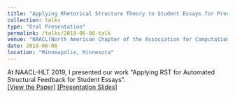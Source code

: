 ```yaml
---
title: "Applying Rhetorical Structure Theory to Student Essays for Providing Automated Writing Feedback"
collection: talks
type: "Oral Presentation"
permalink: /talks/2019-06-06-talk
venue: "NAACL(North American Chapter of the Association for Computational Linguistics)"
date: 2019-06-06
location: "Minneapolis, Minnesota"
---
```

At NAACL-HLT 2019, I presented our work "Applying RST for Automated Structural Feedback for Student Essays".  
[[View the Paper]](http://kexin-yang.github.io/files/NAACL2019Paper.pdf) [[Presentation Slides]](http://kexin-yang.github.io/files/slides_NAACL_ppt_0603.pdf)